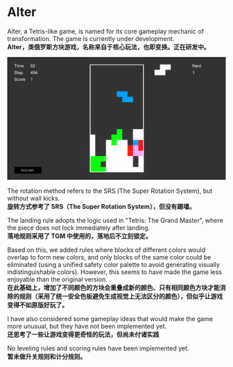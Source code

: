 # Alter
Alter, a Tetris-like game, is named for its core gameplay mechanic of transformation. The game is currently under development.<br/>
**Alter，类俄罗斯方块游戏，名称来自于核心玩法，也即变换。正在研发中。**

![](https://github.com/onovich/Alter/blob/main/Assets/Resources_Sample/gamecover_alter.png)

The rotation method refers to the SRS (The Super Rotation System), but without wall kicks. <br/>
**旋转方式参考了 SRS（The Super Rotation System），但没有踢墙。**

The landing rule adopts the logic used in "Tetris: The Grand Master", where the piece does not lock immediately after landing.<br/>
**落地规则采用了 TGM 中使用的，落地后不立刻锁定。**

Based on this, we added rules where blocks of different colors would overlap to form new colors, and only blocks of the same color could be eliminated (using a unified safety color palette to avoid generating visually indistinguishable colors). However, this seems to have made the game less enjoyable than the original version.<br/>
**在此基础上，增加了不同颜色的方块会重叠成新的颜色、只有相同颜色方块才能消除的规则（采用了统一安全色板避免生成视觉上无法区分的颜色），但似乎让游戏变得不如原版好玩了。**

I have also considered some gameplay ideas that would make the game more unusual, but they have not been implemented yet.<br/>
**还思考了一些让游戏变得更奇怪的玩法，但尚未付诸实践**

No leveling rules and scoring rules have been implemented yet.<br/>
**暂未做升关规则和计分规则。**
